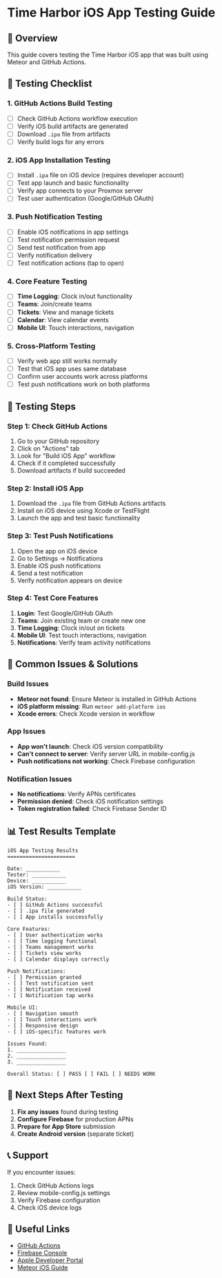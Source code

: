 # Time Harbor iOS App Testing Guide

## 🎯 Overview
This guide covers testing the Time Harbor iOS app that was built using Meteor and GitHub Actions.

## 📱 Testing Checklist

### 1. GitHub Actions Build Testing
- [ ] Check GitHub Actions workflow execution
- [ ] Verify iOS build artifacts are generated
- [ ] Download `.ipa` file from artifacts
- [ ] Verify build logs for any errors

### 2. iOS App Installation Testing
- [ ] Install `.ipa` file on iOS device (requires developer account)
- [ ] Test app launch and basic functionality
- [ ] Verify app connects to your Proxmox server
- [ ] Test user authentication (Google/GitHub OAuth)

### 3. Push Notification Testing
- [ ] Enable iOS notifications in app settings
- [ ] Test notification permission request
- [ ] Send test notification from app
- [ ] Verify notification delivery
- [ ] Test notification actions (tap to open)

### 4. Core Feature Testing
- [ ] **Time Logging**: Clock in/out functionality
- [ ] **Teams**: Join/create teams
- [ ] **Tickets**: View and manage tickets
- [ ] **Calendar**: View calendar events
- [ ] **Mobile UI**: Touch interactions, navigation

### 5. Cross-Platform Testing
- [ ] Verify web app still works normally
- [ ] Test that iOS app uses same database
- [ ] Confirm user accounts work across platforms
- [ ] Test push notifications work on both platforms

## 🔧 Testing Steps

### Step 1: Check GitHub Actions
1. Go to your GitHub repository
2. Click on "Actions" tab
3. Look for "Build iOS App" workflow
4. Check if it completed successfully
5. Download artifacts if build succeeded

### Step 2: Install iOS App
1. Download the `.ipa` file from GitHub Actions artifacts
2. Install on iOS device using Xcode or TestFlight
3. Launch the app and test basic functionality

### Step 3: Test Push Notifications
1. Open the app on iOS device
2. Go to Settings → Notifications
3. Enable iOS push notifications
4. Send a test notification
5. Verify notification appears on device

### Step 4: Test Core Features
1. **Login**: Test Google/GitHub OAuth
2. **Teams**: Join existing team or create new one
3. **Time Logging**: Clock in/out on tickets
4. **Mobile UI**: Test touch interactions, navigation
5. **Notifications**: Verify team activity notifications

## 🐛 Common Issues & Solutions

### Build Issues
- **Meteor not found**: Ensure Meteor is installed in GitHub Actions
- **iOS platform missing**: Run `meteor add-platform ios`
- **Xcode errors**: Check Xcode version in workflow

### App Issues
- **App won't launch**: Check iOS version compatibility
- **Can't connect to server**: Verify server URL in mobile-config.js
- **Push notifications not working**: Check Firebase configuration

### Notification Issues
- **No notifications**: Verify APNs certificates
- **Permission denied**: Check iOS notification settings
- **Token registration failed**: Check Firebase Sender ID

## 📊 Test Results Template

```
iOS App Testing Results
======================

Date: ___________
Tester: ___________
Device: ___________
iOS Version: ___________

Build Status:
- [ ] GitHub Actions successful
- [ ] .ipa file generated
- [ ] App installs successfully

Core Features:
- [ ] User authentication works
- [ ] Time logging functional
- [ ] Teams management works
- [ ] Tickets view works
- [ ] Calendar displays correctly

Push Notifications:
- [ ] Permission granted
- [ ] Test notification sent
- [ ] Notification received
- [ ] Notification tap works

Mobile UI:
- [ ] Navigation smooth
- [ ] Touch interactions work
- [ ] Responsive design
- [ ] iOS-specific features work

Issues Found:
1. ________________
2. ________________
3. ________________

Overall Status: [ ] PASS [ ] FAIL [ ] NEEDS WORK
```

## 🚀 Next Steps After Testing

1. **Fix any issues** found during testing
2. **Configure Firebase** for production APNs
3. **Prepare for App Store** submission
4. **Create Android version** (separate ticket)

## 📞 Support

If you encounter issues:
1. Check GitHub Actions logs
2. Review mobile-config.js settings
3. Verify Firebase configuration
4. Check iOS device logs

## 🔗 Useful Links

- [GitHub Actions](https://github.com/mieweb/timeharbor/actions)
- [Firebase Console](https://console.firebase.google.com/)
- [Apple Developer Portal](https://developer.apple.com/)
- [Meteor iOS Guide](https://docs.meteor.com/platforms/mobile.html)
